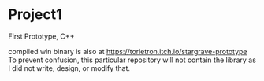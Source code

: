 # Project1
First Prototype, C++

compiled win binary is also at https://torietron.itch.io/stargrave-prototype
To prevent confusion, this particular repository will not contain the library as I did not write, design, or modify that.
